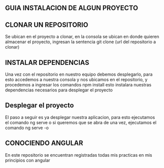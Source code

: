 ## GUIA INSTALACION DE ALGUN PROYECTO



## CLONAR UN REPOSITORIO

Se ubican en el proyecto a clonar, en la consola se ubican en donde quieren almacenar el proyecto,
ingresan la sentencia git clone (url del repositorio a clonar)

## INSTALAR DEPENDENCIAS

Una vez con el repositorio en nuestro equipo debemos desplegarlo, para esto
accedemos a nuestra consola y nos ubicamos en el repositorio, y procedemos a ingresar
los comandos npm install esto instalara nuestras dependencias necesarios para desplegar el proyecto

## Desplegar el proyecto
El paso a seguir es ya desplegar nuestra aplicacion, para esto ejecutamos el comando
ng serve o si queremos que se abra de una vez, ejecutamos el comando ng serve -o

## CONOCIENDO ANGULAR
En este repositorio se encuentran registradas todas mis practicas en mis principios con angular

